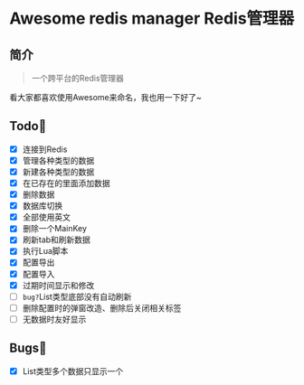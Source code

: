 # Awesome redis manager Redis管理器

## 简介

> 一个跨平台的Redis管理器

看大家都喜欢使用Awesome来命名，我也用一下好了~


## Todo:pencil:

- [x] 连接到Redis
- [x] 管理各种类型的数据
- [x] 新建各种类型的数据
- [x] 在已存在的里面添加数据
- [x] 删除数据
- [x] 数据库切换
- [x] 全部使用英文
- [x] 删除一个MainKey
- [x] 刷新tab和刷新数据
- [x] 执行Lua脚本
- [x] 配置导出
- [x] 配置导入
- [x] 过期时间显示和修改
- [ ] `bug?`List类型底部没有自动刷新
- [ ] 删除配置时的弹窗改造、删除后关闭相关标签
- [ ] 无数据时友好显示

## Bugs:bug:
- [x] List类型多个数据只显示一个

